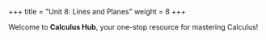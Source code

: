 +++
title = "Unit 8: Lines and Planes"
weight = 8
+++

Welcome to **Calculus Hub**, your one-stop resource for mastering Calculus!

